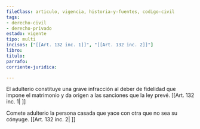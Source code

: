 ```yaml
---
fileClass: articulo, vigencia, historia-y-fuentes, codigo-civil
tags:
- derecho-civil
- derecho-privado
estado: vigente
tipo: multi
incisos: ["[[Art. 132 inc. 1]]", "[[Art. 132 inc. 2]]"]
libro:
titulo:
parrafo:
corriente-juridica:

---
```

El adulterio constituye una grave infracción al deber de fidelidad que impone el matrimonio y da origen a las sanciones que la ley prevé. [[Art. 132 inc. 1| ]]

Comete adulterio la persona casada que yace con otra que no sea su cónyuge. [[Art. 132 inc. 2| ]]
